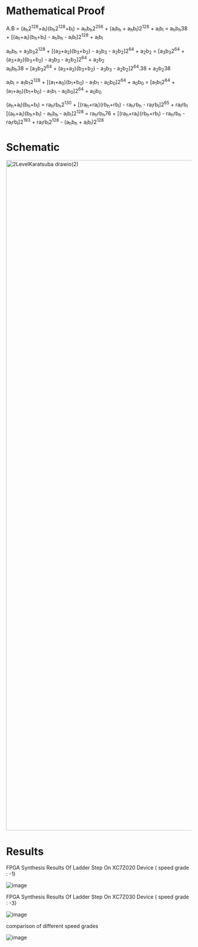 # Mathematical Proof
A.B = (a<sub>h</sub>2<sup>128</sup>+a<sub>l</sub>)(b<sub>h</sub>2<sup>128</sup>+b<sub>l</sub>) = a<sub>h</sub>b<sub>h</sub>2<sup>256</sup> + (a<sub>l</sub>b<sub>h</sub> + a<sub>h</sub>b<sub>l</sub>)2<sup>128</sup> + a<sub>l</sub>b<sub>l</sub> = a<sub>h</sub>b<sub>h</sub>38 + [(a<sub>h</sub>+a<sub>l</sub>)(b<sub>h</sub>+b<sub>l</sub>) - a<sub>h</sub>b<sub>h</sub> - a<sub>l</sub>b<sub>l</sub>]2<sup>128</sup> + a<sub>l</sub>b<sub>l</sub> <br>

a<sub>h</sub>b<sub>h</sub> = a<sub>3</sub>b<sub>3</sub>2<sup>128</sup> + [(a<sub>3</sub>+a<sub>2</sub>)(b<sub>3</sub>+b<sub>2</sub>) - a<sub>3</sub>b<sub>3</sub> - a<sub>2</sub>b<sub>2</sub>]2<sup>64</sup> + a<sub>2</sub>b<sub>2</sub>  = [a<sub>3</sub>b<sub>3</sub>2<sup>64</sup> + (a<sub>3</sub>+a<sub>2</sub>)(b<sub>3</sub>+b<sub>2</sub>) - a<sub>3</sub>b<sub>3</sub> - a<sub>2</sub>b<sub>2</sub>]2<sup>64</sup> + a<sub>2</sub>b<sub>2</sub> <br>
a<sub>h</sub>b<sub>h</sub>38 = [a<sub>3</sub>b<sub>3</sub>2<sup>64</sup> + (a<sub>3</sub>+a<sub>2</sub>)(b<sub>3</sub>+b<sub>2</sub>) - a<sub>3</sub>b<sub>3</sub> - a<sub>2</sub>b<sub>2</sub>]2<sup>64</sup>.38 + a<sub>2</sub>b<sub>2</sub>38 <br>

a<sub>l</sub>b<sub>l</sub> = a<sub>1</sub>b<sub>1</sub>2<sup>128</sup> + [(a<sub>1</sub>+a<sub>0</sub>)(b<sub>1</sub>+b<sub>0</sub>) - a<sub>1</sub>b<sub>1</sub> - a<sub>0</sub>b<sub>0</sub>]2<sup>64</sup> + a<sub>0</sub>b<sub>0</sub> = [a<sub>1</sub>b<sub>1</sub>2<sup>64</sup> + (a<sub>1</sub>+a<sub>0</sub>)(b<sub>1</sub>+b<sub>0</sub>) - a<sub>1</sub>b<sub>1</sub> - a<sub>0</sub>b<sub>0</sub>]2<sup>64</sup> + a<sub>0</sub>b<sub>0</sub>

(a<sub>h</sub>+a<sub>l</sub>)(b<sub>h</sub>+b<sub>l</sub>) = ra<sub>h</sub>rb<sub>h</sub>2<sup>130</sup> + [(ra<sub>h</sub>+ra<sub>l</sub>)(rb<sub>h</sub>+rb<sub>l</sub>) - ra<sub>h</sub>rb<sub>h</sub> - ra<sub>l</sub>rb<sub>l</sub>]2<sup>65</sup> + ra<sub>l</sub>rb<sub>l</sub> <br>
[(a<sub>h</sub>+a<sub>l</sub>)(b<sub>h</sub>+b<sub>l</sub>) - a<sub>h</sub>b<sub>h</sub> - a<sub>l</sub>b<sub>l</sub>]2<sup>128</sup> = ra<sub>h</sub>rb<sub>h</sub>76 + [(ra<sub>h</sub>+ra<sub>l</sub>)(rb<sub>h</sub>+rb<sub>l</sub>) - ra<sub>h</sub>rb<sub>h</sub> - ra<sub>l</sub>rb<sub>l</sub>]2<sup>193</sup> + ra<sub>l</sub>rb<sub>l</sub>2<sup>128</sup> - (a<sub>h</sub>b<sub>h</sub> + a<sub>l</sub>b<sub>l</sub>)2<sup>128</sup>

# Schematic
<img width="1116" height="1813" alt="2LevelKaratsuba drawio(2)" src="https://github.com/user-attachments/assets/bc0737cf-8bf4-4705-b1c3-311b78fc3b2f" />


# Results

FPGA Synthesis Results Of Ladder Step On  XC7Z020 Device ( speed grade : -1)

![image](https://github.com/user-attachments/assets/dc69d3e9-7d7f-425e-9b0d-5bbc08147174)

FPGA Synthesis Results Of Ladder Step On  XC7Z030 Device ( speed grade : -3)

![image](https://github.com/user-attachments/assets/4cafa900-6fd8-4814-bc8e-4dee99f4eaab)

comparison of different speed grades

![image](https://github.com/user-attachments/assets/d2d3995f-0d8b-485a-a981-43b71fd76546)

